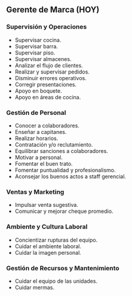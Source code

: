 ## Gerente de Marca (HOY)

### Supervisión y Operaciones
- Supervisar cocina.
- Supervisar barra.
- Supervisar piso.
- Supervisar almacenes.
- Analizar el flujo de clientes.
- Realizar y supervisar pedidos.
- Disminuir errores operativos.
- Corregir presentaciones.
- Apoyo en boquete.
- Apoyo en áreas de cocina.

### Gestión de Personal
- Conocer a colaboradores.
- Enseñar a capitanes.
- Realizar horarios.
- Contratación y/o reclutamiento.
- Equilibrar sanciones a colaboradores.
- Motivar a personal.
- Fomentar el buen trato.
- Fomentar puntualidad y profesionalismo.
- Aconsejar los buenos actos a staff gerencial.

### Ventas y Marketing
- Impulsar venta sugestiva.
- Comunicar y mejorar cheque promedio.

### Ambiente y Cultura Laboral
- Concientizar rupturas del equipo.
- Cuidar el ambiente laboral.
- Cuidar la imagen personal.

### Gestión de Recursos y Mantenimiento
- Cuidar el equipo de las unidades.
- Cuidar mermas.
